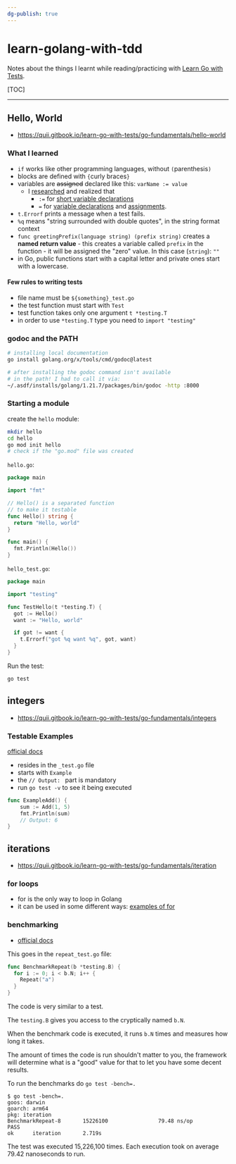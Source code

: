 ```yaml
---
dg-publish: true
---
```

# learn-golang-with-tdd

Notes about the things I learnt while reading/practicing with [Learn Go with Tests](https://quii.gitbook.io/learn-go-with-tests).

[TOC]

---


## Hello, World

- <https://quii.gitbook.io/learn-go-with-tests/go-fundamentals/hello-world>

### What I learned

- `if` works like other programming languages, without `(`parenthesis`)`
- blocks are defined with `{`curly braces`}`
- variables are ~~assigned~~ declared like this: `varName := value`
    - I [researched](https://stackoverflow.com/a/36513229/6354514) and realized that
        - ` := ` for [short variable declarations](https://go.dev/ref/spec#Short_variable_declarations)
        - ` = ` for [variable declarations](https://go.dev/ref/spec#Variable_declarations) and [assignments](https://go.dev/ref/spec#Assignment_statements).
- `t.Errorf` prints a message when a test fails.
- `%q` means "string surrounded with double quotes", in the string format context
- `func greetingPrefix(language string) (prefix string)` creates a **named return value**
      - this creates a variable called `prefix` in the function
          - it will be assigned the "zero" value. In this case (`string`): `""`
- in Go, public functions start with a capital letter and private ones start with a lowercase.

#### Few rules to writing tests

- file name must be `${something}_test.go`
- the test function must start with `Test`
- test function takes only one argument `t *testing.T`
- in order to use `*testing.T` type you need to `import "testing"`


### godoc and the PATH

```bash
# installing local documentation
go install golang.org/x/tools/cmd/godoc@latest

# after installing the godoc command isn't available
# in the path! I had to call it via:
~/.asdf/installs/golang/1.21.7/packages/bin/godoc -http :8000
```


### Starting a module

create the `hello` module:
```bash
mkdir hello
cd hello
go mod init hello
# check if the "go.mod" file was created
```

`hello.go`:
```go
package main

import "fmt"

// Hello() is a separated function
// to make it testable
func Hello() string {
  return "Hello, world"
}

func main() {
  fmt.Println(Hello())
}
```

`hello_test.go`:
```go
package main

import "testing"

func TestHello(t *testing.T) {
  got := Hello()
  want := "Hello, world"

  if got != want {
    t.Errorf("got %q want %q", got, want)
  }
}
```

Run the test:
```bash
go test
```



## integers

- https://quii.gitbook.io/learn-go-with-tests/go-fundamentals/integers

### Testable Examples

[official docs](https://go.dev/blog/examples)

- resides in the `_test.go` file
- starts with `Example`
- the `// Output: ` part is mandatory
- run `go test -v` to see it being executed

```go
func ExampleAdd() {
	sum := Add(1, 5)
	fmt.Println(sum)
	// Output: 6
}
```


## iterations

- <https://quii.gitbook.io/learn-go-with-tests/go-fundamentals/iteration>

### for loops

- for is the only way to loop in Golang
- it can be used in some different ways: [examples of for](https://gobyexample.com/for)

### benchmarking

- [official docs](https://pkg.go.dev/testing#hdr-Benchmarks)

This goes in the `repeat_test.go` file:
```go
func BenchmarkRepeat(b *testing.B) {
  for i := 0; i < b.N; i++ {
    Repeat("a")
  }
}
```

The code is very similar to a test.

The `testing.B` gives you access to the cryptically named `b.N`.

When the benchmark code is executed, it runs `b.N` times and measures how long it takes.

The amount of times the code is run shouldn't matter to you, the framework will determine what is a "good" value for that to let you have some decent results.

To run the benchmarks do `go test -bench=.`

```
$ go test -bench=.
goos: darwin
goarch: arm64
pkg: iteration
BenchmarkRepeat-8       15226100                79.48 ns/op
PASS
ok      iteration       2.719s
```

The test was executed 15,226,100 times. Each execution took on average 79.42 nanoseconds to run.


